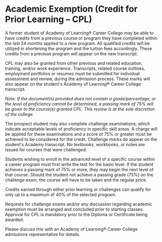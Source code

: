 # Academic Exemption (Credit for Prior Learning – CPL)
A former student of Academy of Learning® Career College may be able to have credits from a previous course or program they have completed within the last 24 months applied to a new program. All qualified credits will be utilized in shortening the program and the tuition fees accordingly. These credits from a previous program will appear on the new transcript.

CPL may also be granted from other previous and related education, training, and/or work experience. Transcripts, related course outlines, employment portfolios or resumes must be submitted for individual assessment and review, during the admission process. These marks will also appear on the student's Academy of Learning® Career College transcript.

*Note: If the document(s) provided does not contain a grade/percentage, or the level of proficiency cannot be determined, a passing mark of 75% will be given to the course(s) granted CPL. This review is at the sole discretion of the college.*

The prospect student may also complete challenge examinations, which indicate acceptable levels of proficiency in specific skill areas. A charge will be applied for these examinations and a score of 75% or greater must be achieved to be considered for the credit. Challenge marks do appear on the student's Academy transcript. No textbooks, workbooks, or notes are issued for courses that were challenged.

Students wishing to enroll in the advanced level of a specific course within a career program must first write the test for the basic level. If the student achieves a passing mark of 75% or more, they may begin the next level of that course. Should the student not achieve a passing grade (75%) on the challenge exam, the course will have to be taken and the regular price.

Credits earned through either prior learning or challenges can qualify for only up to a maximum of 40% of the selected program.

Requests for challenge exams and/or any discussion regarding academic exemption must be arranged and concluded prior to starting classes. Approval for CPL is mandatory prior to the Diploma or Certificate being awarded.

Please discuss this with an Academy of Learning® Career College admissions representative for details.